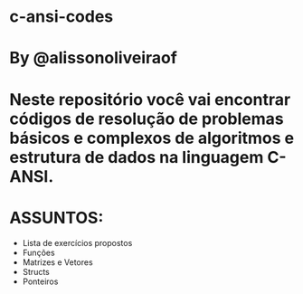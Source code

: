 # c-ansi-codes
# By @alissonoliveiraof
# Neste repositório você vai encontrar códigos de resolução de problemas básicos e complexos de algoritmos e estrutura de dados na linguagem C-ANSI.
# ASSUNTOS: 
- Lista de exercícios propostos
- Funções
- Matrizes e Vetores
- Structs
- Ponteiros
 
